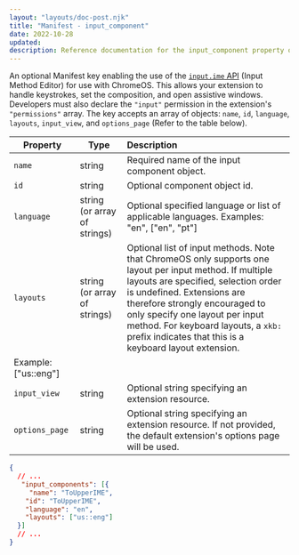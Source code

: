 ```yaml
---
layout: "layouts/doc-post.njk"
title: "Manifest - input_component"
date: 2022-10-28
updated: 
description: Reference documentation for the input_component property of manifest.json.
---
```


An optional Manifest key enabling the use of the  [`input.ime` API](/docs/extensions/reference/input_ime/) (Input Method Editor) for use with ChromeOS. This allows your extension to handle keystrokes, set the composition, and open assistive windows. Developers must also declare the `"input"` permission in the extension's `"permissions"` array. 
The key accepts an array of objects: ```name```, ```id```, ```language```, ```layouts```, ```input_view```, and ```options_page``` (Refer to the table below).

| Property | Type | Description | 
| --- | --- | :-- | 
| `name` | string | Required name of the input component object.  |
| `id` | string | Optional component object id. |
| `language` | string (or array of strings)| Optional specified language or list of applicable languages. Examples: "en", ["en", "pt"] |
| `layouts` | string (or array of strings)| Optional list of input methods. Note that ChromeOS only supports one layout per input method. If multiple layouts are specified, selection order is undefined. Extensions are therefore strongly encouraged to only specify one layout per input method. For keyboard layouts, a `xkb:` prefix indicates that this is a keyboard layout extension.
Example: ["us::eng"]|
| `input_view` | string| Optional string specifying an extension resource.|
| `options_page` | string| Optional string specifying an extension resource. If not provided, the default extension's options page will be used.|

```json
{
  // ...
   "input_components": [{
     "name": "ToUpperIME",
    "id": "ToUpperIME",
    "language": "en",
    "layouts": ["us::eng"]
  }]
  // ...
}
```
